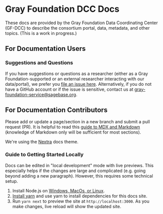 # Gray Foundation DCC Docs 
These docs are provided by the Gray Foundation Data Coordinating Center (GF-DCC) to describe the consortium portal, data, metadata, and other topics.
(This is a work in progress.)

## For Documentation Users

### Suggestions and Questions
If you have suggestions or questions as a researcher (either as a Gray Foundation-supported or an external researcher interacting with our data/portal), we prefer you [file an issue here](https://github.com/gf-dcc/docs/issues). 
Alternatively, if you do not have a GitHub account or if the issue is sensitive, contact us at gray-foundation-service@sagebase.org.

## For Documentation Contributors

Please add or update a page/section in a new branch and submit a pull request (PR).
It is helpful to read this [guide to MDX and Markdown](https://kabartolo.github.io/chicago-docs-demo/docs/mdx-guide/writing/) (knowledge of Markdown only will be sufficient for most sections).

We're using the [Nextra](https://github.com/shuding/nextra) docs theme. 

### Guide to Getting Started Locally 

Docs can be edited in "local development" mode with live previews. This especially helps if the changes are large and complicated (e.g. going beyond adding a new paragraph).
However, this requires some technical setup. 
1. Install Node.js on [Windows, MacOs, or Linux](https://kinsta.com/blog/how-to-install-node-js/). 
2. [Install yarn](https://www.hostinger.com/tutorials/how-to-install-yarn) and use yarn to install dependencies for this docs site. 
3. Run `yarn next` to preview the site at `http://localhost:3000`. As you make changes, live reload will show the updated site.


